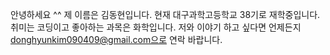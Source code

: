 안녕하세요 ^^
제 이름은 김동현입니다.
현재 대구과학고등학교 38기로 재학중입니다.
취미는 코딩이고 좋아하는 과목은 화학입니다.
저와 이야기 하고 싶다면 언제든지 donghyunkim090409@gmail.com으로 연락 바랍니다.

